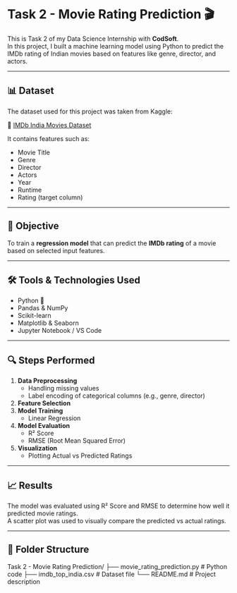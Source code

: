 # Task 2 - Movie Rating Prediction 🎬

This is Task 2 of my Data Science Internship with **CodSoft**.  
In this project, I built a machine learning model using Python to predict the IMDb rating of Indian movies based on features like genre, director, and actors.

---

## 📊 Dataset

The dataset used for this project was taken from Kaggle:

🔗 [IMDb India Movies Dataset](https://www.kaggle.com/datasets/adrianmcmahon/imdb-india-movies)

It contains features such as:

- Movie Title
- Genre
- Director
- Actors
- Year
- Runtime
- Rating (target column)

---

## 🎯 Objective

To train a **regression model** that can predict the **IMDb rating** of a movie based on selected input features.

---

## 🛠️ Tools & Technologies Used

- Python 🐍
- Pandas & NumPy
- Scikit-learn
- Matplotlib & Seaborn
- Jupyter Notebook / VS Code

---

## 🔍 Steps Performed

1. **Data Preprocessing**
   - Handling missing values
   - Label encoding of categorical columns (e.g., genre, director)
2. **Feature Selection**
3. **Model Training**
   - Linear Regression
4. **Model Evaluation**
   - R² Score
   - RMSE (Root Mean Squared Error)
5. **Visualization**
   - Plotting Actual vs Predicted Ratings

---

## 📈 Results

The model was evaluated using R² Score and RMSE to determine how well it predicted movie ratings.  
A scatter plot was used to visually compare the predicted vs actual ratings.

---

## 📁 Folder Structure

Task 2 - Movie Rating Prediction/
├── movie_rating_prediction.py # Python code
├── imdb_top_india.csv # Dataset file
└── README.md # Project description


